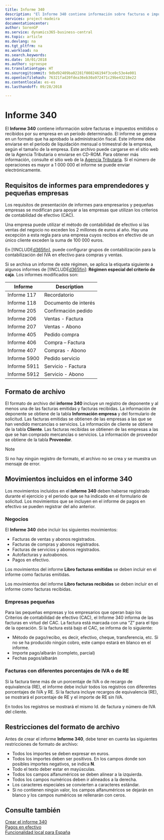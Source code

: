 ```yaml
---
title: Informe 340
description: "El Informe 340 contiene información sobre facturas e impuestos emitidos o recibidos por su empresa en un período determinado. El informe se genera en un formato que ha aprobado la administración fiscal."
services: project-madeira
documentationcenter: 
author: SorenGP
ms.service: dynamics365-business-central
ms.topic: article
ms.devlang: na
ms.tgt_pltfrm: na
ms.workload: na
ms.search.keywords: 
ms.date: 10/01/2018
ms.author: sgroespe
ms.translationtype: HT
ms.sourcegitcommit: 9dbd92409ba02281f008246194f3ce0c53e4e001
ms.openlocfilehash: 76321fad20fdea36eb30a972471c29be43218e22
ms.contentlocale: es-es
ms.lasthandoff: 09/28/2018

---
```

# <a name="report-340"></a>Informe 340
El **Informe 340** contiene información sobre facturas e impuestos emitidos o recibidos por su empresa en un período determinado. El informe se genera en un formato que ha aprobado la administración fiscal. Este informe debe enviarse en el período de liquidación mensual o trimestral de la empresa, según el tamaño de la empresa. Este archivo puede cargarse en el sitio web de la Agencia Tributaria o enviarse en CD-ROM. Para obtener más información, consulte el sitio web de la [Agencia Tributaria](https://www.aeat.es). Si el número de operaciones es mayor a 1 000 000 el informe se puede enviar electrónicamente.  

## <a name="reporting-requirements-for-entrepreneurs-and-small-companies"></a>Requisitos de informes para emprendedores y pequeñas empresas  
Los requisitos de presentación de informes para empresarios y pequeñas empresas se modifican para apoyar a las empresas que utilizan los criterios de contabilidad de efectivo (CAC).  

Una empresa puede utilizar el método de contabilidad de efectivo si las ventas del negocio no exceden los 2 millones de euros al año. Hay una excepción a esta regla para una empresa cuyos recibos en efectivo de un único cliente exceden la suma de 100 000 euros.  

En [!INCLUDE[d365fin](../../includes/d365fin_md.md)], puede configurar grupos de contabilización para la contabilización del IVA en efectivo para compras y ventas.  

 Si se archiva un informe de este régimen, se aplica la etiqueta siguiente a algunos informes de [!INCLUDE[d365fin](../../includes/d365fin_md.md)]: **Régimen especial del criterio de caja**. Los informes modificados son:  

|Informe|Description|  
|------------|---------------------------------------|  
|Informe 117|Recordatorio|  
|Informe 118|Documento de interés|  
|Informe 205|Confirmación pedido|  
|Informe 206|Ventas - Factura|  
|Informe 207|Ventas - Abono|  
|Informe 405|Pedido compra|  
|Informe 406|Compra – Factura|  
|Informe 407|Compras - Abono|  
|Informe 5900|Pedido servicio|  
|Informe 5911|Servicio - Factura|  
|Informe 5912|Servicio - Abono|  

## <a name="file-format"></a>Formato de archivo  
El formato de archivo del **informe 340** incluye un registro de deponente y al menos una de las facturas emitidas y facturas recibidas. La información de deponente se obtiene de la tabla **Información empresa** y del formulario de solicitud. Las facturas emitidas se obtienen de las empresas a las que se han vendido mercancías o servicios. La información de cliente se obtiene de la tabla **Cliente**. Las facturas recibidas se obtienen de las empresas a las que se han comprado mercancías o servicios. La información de proveedor se obtiene de la tabla **Proveedor**.  

> [!NOTE]  
>  Si no hay ningún registro de formato, el archivo no se crea y se muestra un mensaje de error.  

## <a name="entries-included-in-report-340"></a>Movimientos incluidos en el informe 340  
Los movimientos incluidos en el **informe 340** deben haberse registrado durante el ejercicio y el periodo que se ha indicado en el formulario de solicitud. Los movimientos que se incluyen en el informe de pagos en efectivo se pueden registrar del año anterior.  

### <a name="businesses"></a>Negocios  
El **Informe 340** debe incluir los siguientes movimientos:  

- Facturas de ventas y abonos registrados.  
- Facturas de compras y abonos registrados.  
- Facturas de servicios y abonos registrados.  
- Autofacturas y autoabonos.  
- Pagos en efectivo.  

Los movimientos del informe **Libro facturas emitidas** se deben incluir en el informe como facturas emitidas.  

Los movimientos del informe **Libro facturas recibidas** se deben incluir en el informe como facturas recibidas.  

### <a name="small-businesses"></a>Empresas pequeñas  
Para las pequeñas empresas y los empresarios que operan bajo los Criterios de contabilidad de efectivo (CAC), el Informe 340 informa de las facturas en virtud del CAC. La factura está marcada con una “Z” para el tipo de la operación. Si la factura está bajo el CAC, se informa de lo siguiente:  

- Método de pago/recibo, es decir, efectivo, cheque, transferencia, etc. Si no se ha producido ningún cobro, este campo estará en blanco en el informe.  
- Importe pago/albarán (completo, parcial)  
- Fechas pagos/albarán  

### <a name="invoices-including-different-vat-percentages-or-ec-percentages"></a>Facturas con diferentes porcentajes de IVA o de RE  
Si la factura tiene más de un porcentaje de IVA o de recargo de equivalencia (RE), el informe debe incluir todos los registros con diferentes porcentajes de IVA y RE. Si la factura incluye recargos de equivalencia (RE), se mostrará el porcentaje de RE y el importe de RE sin IVA.  

En todos los registros se mostrará el mismo Id. de factura y número de IVA del cliente.  

## <a name="file-format-restrictions"></a>Restricciones del formato de archivo  
Antes de crear el informe **Informe 340**, debe tener en cuenta las siguientes restricciones de formato de archivo:  

- Todos los importes se deben expresar en euros.  
- Todos los importes deben ser positivos. En los campos donde son posibles importes negativos, se indica **N**.  
- Todo el texto deber estar en mayúsculas.  
- Todos los campos alfanuméricos se deben alinear a la izquierda.  
- Todos los campos numéricos deben ir alineados a la derecha.  
- Los caracteres especiales se convierten a caracteres estándar.  
- Si no contienen ningún valor, los campos alfanuméricos se dejarán en blanco y los campos numéricos se rellenarán con ceros.  

## <a name="see-also"></a>Consulte también  
 [Crear el informe 340](how-to-create-report-340.md)   
 [Pagos en efectivo](payments-in-cash.md)   
 [Funcionalidad local para España](spain-local-functionality.md)

